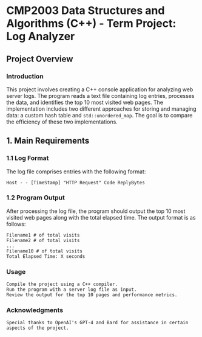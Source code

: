 # CMP2003 Data Structures and Algorithms (C++) - Term Project: Log Analyzer

## Project Overview

### Introduction
This project involves creating a C++ console application for analyzing web server logs. The program reads a text file containing log entries, processes the data, and identifies the top 10 most visited web pages. The implementation includes two different approaches for storing and managing data: a custom hash table and `std::unordered_map`. The goal is to compare the efficiency of these two implementations.

## 1. Main Requirements

### 1.1 Log Format
The log file comprises entries with the following format:
```
Host - - [TimeStamp] "HTTP Request" Code ReplyBytes
```

### 1.2 Program Output
After processing the log file, the program should output the top 10 most visited web pages along with the total elapsed time. The output format is as follows:
```
Filename1 # of total visits
Filename2 # of total visits
...
Filename10 # of total visits
Total Elapsed Time: X seconds
```

### Usage
```
Compile the project using a C++ compiler.
Run the program with a server log file as input.
Review the output for the top 10 pages and performance metrics.
```

### Acknowledgments
```
Special thanks to OpenAI's GPT-4 and Bard for assistance in certain aspects of the project.
```
